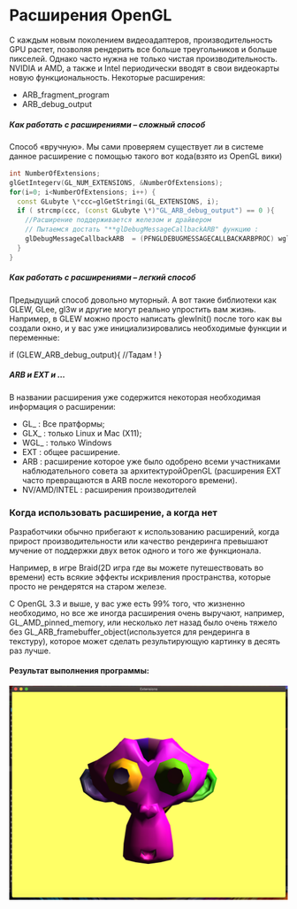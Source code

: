 # Расширения OpenGL 

С каждым новым поколением видеоадаптеров, производительность GPU растет, позволяя рендерить все больше треугольников и больше пикселей. Однако часто нужна не только чистая производительность. NVIDIA и AMD, а также и Intel периодически вводят в свои видеокарты новую функциональность. Некоторые расширения:

- ARB_fragment_program
- ARB_debug_output

##### Как работать с расширениями – сложный способ

Способ «вручную». Мы сами проверяем существует ли в системе данное расширение с помощью такого вот кода(взято из OpenGL вики)
```c++
int NumberOfExtensions;
glGetIntegerv(GL_NUM_EXTENSIONS, &NumberOfExtensions);
for(i=0; i<NumberOfExtensions; i++) {
  const GLubyte \*ccc=glGetStringi(GL_EXTENSIONS, i);
  if ( strcmp(ccc, (const GLubyte \*)"GL_ARB_debug_output") == 0 ){
    //Расширение поддерживается железом и драйвером
    // Пытаемся достать "**glDebugMessageCallbackARB" функцию :
    glDebugMessageCallbackARB  = (PFNGLDEBUGMESSAGECALLBACKARBPROC) wglGetProcAddress("glDebugMessageCallbackARB");
  }
}
```

##### Как работать с расширениями – легкий способ

Предыдущий способ довольно муторный. А вот такие библиотеки как GLEW, GLee, gl3w и другие могут реально упростить вам жизнь. Например, в GLEW можно просто написать glewInit() после того как вы создали окно, и у вас уже инициализировались необходимые функции и переменные:

if (GLEW_ARB_debug_output){ //Тадам ! }

##### ARB и EXT и …

В названии расширения уже содержится некоторая необходимая информация о расширении:

- GL_ : Все пратформы;
- GLX_ : только Linux и Mac (X11);
- WGL_ : только Windows
- EXT : общее расширение.
- ARB : расширение которое уже было одобрено всеми участниками наблюдательного совета за архитектуройOpenGL (расширения EXT часто превращаются в ARB после некоторого времени).
- NV/AMD/INTEL : расширения производителей

### Когда использовать расширение, а когда нет

Разработчики обычно прибегают к использованию расширений, когда прирост производительности или качество рендеринга превышают мучение от поддержки двух веток одного и того же функционала.

Например, в игре Braid(2D игра где вы можете путешествовать во времени) есть всякие эффекты искривления пространства, которые просто не рендерятся на старом железе.

С OpenGL 3.3 и выше, у вас уже есть 99% того, что жизненно необходимо, но все же иногда расширения очень выручают, например, GL_AMD_pinned_memory, или несколько лет назад было очень тяжело без GL_ARB_framebuffer_object(используется для рендеринга в текстуру), которое может сделать результирующую картинку в десять раз лучше.

#### Результат выполнения программы:

![](https://github.com/Yalkinzsun/OpenGL/blob/master/screenshots/12.png)

